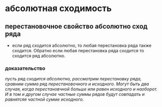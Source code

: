# абсолютная сходимость  
## перестановочное свойство абсолютно сход ряда  
- если ряд сходится абсолютно, то любая перестановка ряда также сходится. Обратно если любая перестановка ряда сходится то сходится ряд абсолютно.
### доказательство
*пусть ряд сходится абсолютно, рассмотрим перестановку ряда, сравним сумма ряд перестановочного и исходного. Могут быть два случая, когда перестановчной больше или равен исходного и наоборот. И в том и другом случае частные суммы рядов будут совпадать и равнятсяя частной сумме исходного.*
